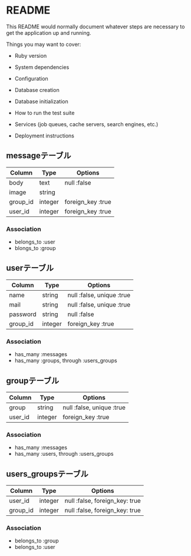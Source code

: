 # README

This README would normally document whatever steps are necessary to get the
application up and running.

Things you may want to cover:

* Ruby version

* System dependencies

* Configuration

* Database creation

* Database initialization

* How to run the test suite

* Services (job queues, cache servers, search engines, etc.)

* Deployment instructions

## messageテーブル

|Column|Type|Options|
|------|----|-------|
|body|text|null :false|
|image|string||
|group_id|integer|foreign_key :true|
|user_id|integer|foreign_key :true|

### Association
- belongs_to :user
- blongs_to :group


## userテーブル

|Column|Type|Options|
|------|----|-------|
|name|string|null :false, unique :true|
|mail|string|null :false, unique :true|
|password|string|null :false|
|group_id|integer|foreign_key :true|

### Association
- has_many :messages
- has_many :groups, through :users_groups


## groupテーブル

|Column|Type|Options|
|------|----|-------|
|group|string|null :false, unique :true|
|user_id|integer|foreign_key :true|

### Association
- has_many :messages
- has_many :users, through :users_groups


## users_groupsテーブル

|Column|Type|Options|
|------|----|-------|
|user_id|integer|null :false, foreign_key: true|
|group_id|integer|null :false, foreign_key: true|

### Association
- belongs_to :group 
- belongs_to :user
